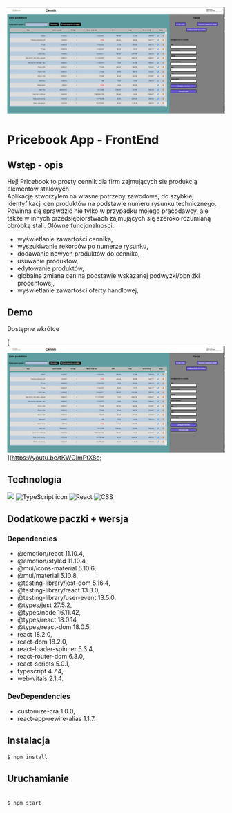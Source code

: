 <div position="center">
<img src="./public/pricebook_readme.png">
</div>

# Pricebook App - FrontEnd

## Wstęp - opis


Hej! Pricebook to prosty cennik dla firm zajmujących się produkcją elementów stalowych.<br> Aplikację stworzyłem na własne potrzeby zawodowe, do szybkiej identyfikacji cen produktów na podstawie numeru rysunku technicznego.
<br>Powinna się sprawdzić nie tylko w przypadku mojego pracodawcy, ale także w innych przedsiębiorstwach zajmujących się szeroko rozumianą obróbką stali.
Główne funcjonalności:
- wyświetlanie zawartości cennika,
- wyszukiwanie rekordów po numerze rysunku,
- dodawanie nowych produktów do cennika,
- usuwanie produktów,
- edytowanie produktów,
- globalna zmiana cen na podstawie wskazanej podwyżki/obniżki procentowej,
- wyświetlanie zawartości oferty handlowej,


## Demo

Dostępne wkrótce

[![IMAGE ALT TEXT HERE](https://github.com/RadekJ87/PricebookFront/blob/1f405ddfe529dc24e5e23d59545a78e3f19ba43a/public/pricebook_readme.png)](https://youtu.be/tKWCImPtX8c;

## Technologia

<div display="flex" flex-direction="row" align-items="center">
 <img src="https://camo.githubusercontent.com/c586f29f98242c3b31d1aab8109f8461c27bf870673111ea9f2f538446050961/68747470733a2f2f7777772e6c6967687467616c6c6572796a732e636f6d2f696d616765732f6c6f676f732f6a6176617363726970742e737667" width="35" data-canonical-src="https://www.lightgalleryjs.com/images/logos/javascript.svg" style="max-width: 100%;">
<img src="https://static.npmjs.com/255a118f56f5346b97e56325a1217a16.svg" width="35px" title="TypeScript icon" alt="TypeScript icon">
<img width="35px" src="https://user-images.githubusercontent.com/25181517/183897015-94a058a6-b86e-4e42-a37f-bf92061753e5.png" alt="React" title="React" style="max-width: 100%;">
<img width="35px" src="https://user-images.githubusercontent.com/25181517/183898674-75a4a1b1-f960-4ea9-abcb-637170a00a75.png" alt="CSS" title="CSS" style="max-width: 100%;">
</div>


## Dodatkowe paczki + wersja
  ### Dependencies
- @emotion/react 11.10.4,
- @emotion/styled 11.10.4,
- @mui/icons-material 5.10.6,
- @mui/material 5.10.8,
- @testing-library/jest-dom 5.16.4,
- @testing-library/react 13.3.0,
- @testing-library/user-event 13.5.0,
- @types/jest 27.5.2,
- @types/node 16.11.42,
- @types/react 18.0.14,
- @types/react-dom 18.0.5,
- react 18.2.0,
- react-dom 18.2.0,
- react-loader-spinner 5.3.4,
- react-router-dom 6.3.0,
- react-scripts 5.0.1,
- typescript 4.7.4,
- web-vitals 2.1.4.


### DevDependencies
- customize-cra 1.0.0,
- react-app-rewire-alias 1.1.7.



## Instalacja

```bash
$ npm install
```


## Uruchamianie


```bash

$ npm start

```
